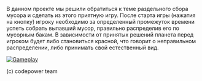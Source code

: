 В данном проекте мы решили обратиться к теме раздельного сбора мусора и сделать из этого приятную игру. После старта игры (нажатия на кнопку) игроку необходимо за определенный промежуток времени успеть собрать выпавший мусор, правильно распределив его по мусорным бакам. В зависимости от принятых решений планета перед игроком будет либо становиться красной, что говорит о неправильном распределении, либо принимать свой естественный вид.

[![Gameplay](https://img.youtube.com/vi/Qbvjer4JEPo/0.jpg)](https://www.youtube.com/watch?v=Qbvjer4JEPo)

(c) codepower team
